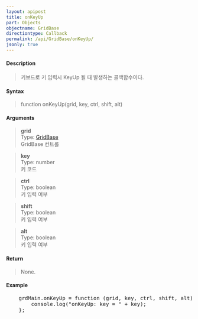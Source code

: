 ```yaml
---
layout: apipost
title: onKeyUp
part: Objects
objectname: GridBase
directiontype: Callback
permalink: /api/GridBase/onKeyUp/
jsonly: true
---
```



#### Description

> 키보드로 키 입력시 KeyUp 될 때 발생하는 콜백함수이다.   

#### Syntax

> function onKeyUp(grid, key, ctrl, shift, alt)  

#### Arguments

> **grid**  
> Type: [GridBase](/api/GridBase/)  
> GridBase 컨트롤  

> **key**  
> Type: number  
> 키 코드  

> **ctrl**  
> Type: boolean  
> 키 입력 여부  

> **shift**  
> Type: boolean  
> 키 입력 여부  

> **alt**  
> Type: boolean  
> 키 입력 여부  

#### Return

> None.  

#### Example

<pre class="prettyprint">
    grdMain.onKeyUp = function (grid, key, ctrl, shift, alt) {
        console.log("onKeyUp: key = " + key);
    };
</pre>



